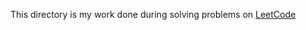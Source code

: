 This directory is my work done during solving problems on <a href="https://leetcode.com"> LeetCode </a>
